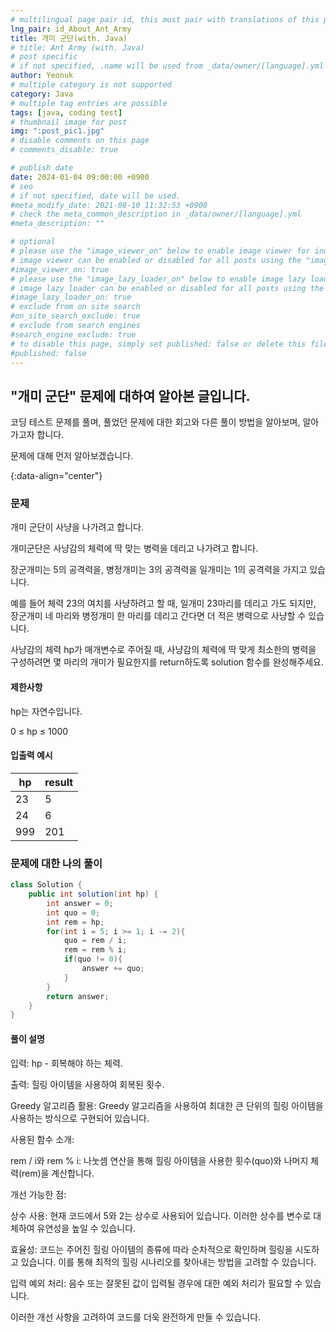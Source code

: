 ```yaml
---
# multilingual page pair id, this must pair with translations of this page. (This name must be unique)
lng_pair: id_About_Ant_Army
title: 개미 군단(with. Java)
# title: Ant Army (with. Java)
# post specific
# if not specified, .name will be used from _data/owner/[language].yml
author: Yeonuk
# multiple category is not supported
category: Java
# multiple tag entries are possible
tags: [java, coding test]
# thumbnail image for post
img: ":post_pic1.jpg"
# disable comments on this page
# comments_disable: true

# publish date
date: 2024-01-04 09:00:00 +0900
# seo
# if not specified, date will be used.
#meta_modify_date: 2021-08-10 11:32:53 +0900
# check the meta_common_description in _data/owner/[language].yml
#meta_description: ""

# optional
# please use the "image_viewer_on" below to enable image viewer for individual pages or posts (_posts/ or [language]/_posts folders).
# image viewer can be enabled or disabled for all posts using the "image_viewer_posts: true" setting in _data/conf/main.yml.
#image_viewer_on: true
# please use the "image_lazy_loader_on" below to enable image lazy loader for individual pages or posts (_posts/ or [language]/_posts folders).
# image lazy loader can be enabled or disabled for all posts using the "image_lazy_loader_posts: true" setting in _data/conf/main.yml.
#image_lazy_loader_on: true
# exclude from on site search
#on_site_search_exclude: true
# exclude from search engines
#search_engine_exclude: true
# to disable this page, simply set published: false or delete this file
#published: false
---
```


<!-- outline-start -->

## "개미 군단" 문제에 대하여 알아본 글입니다.

코딩 테스트 문제를 풀며, 풀었던 문제에 대한 회고와 다른 풀이 방법을 알아보며, 알아가고자 합니다.

문제에 대해 먼저 알아보겠습니다.

{:data-align="center"}

<!-- outline-end -->

### 문제

개미 군단이 사냥을 나가려고 합니다.

개미군단은 사냥감의 체력에 딱 맞는 병력을 데리고 나가려고 합니다.

장군개미는 5의 공격력을, 병정개미는 3의 공격력을 일개미는 1의 공격력을 가지고 있습니다.

예를 들어 체력 23의 여치를 사냥하려고 할 때, 일개미 23마리를 데리고 가도 되지만, 장군개미 네 마리와 병정개미 한 마리를 데리고 간다면 더 적은 병력으로 사냥할 수 있습니다.

사냥감의 체력 hp가 매개변수로 주어질 때, 사냥감의 체력에 딱 맞게 최소한의 병력을 구성하려면 몇 마리의 개미가 필요한지를 return하도록 solution 함수를 완성해주세요.

#### 제한사항

hp는 자연수입니다.

0 ≤ hp ≤ 1000

#### 입출력 예시

| hp  | result |
| --- | ------ |
| 23  | 5      |
| 24  | 6      |
| 999 | 201    |

### 문제에 대한 나의 풀이

```java
class Solution {
    public int solution(int hp) {
        int answer = 0;
        int quo = 0;
        int rem = hp;
        for(int i = 5; i >= 1; i -= 2){
            quo = rem / i;
            rem = rem % i;
            if(quo != 0){
                answer += quo;
            }
        }
        return answer;
    }
}
```

#### 풀이 설명

입력: hp - 회복해야 하는 체력.

출력: 힐링 아이템을 사용하여 회복된 횟수.

Greedy 알고리즘 활용: Greedy 알고리즘을 사용하여 최대한 큰 단위의 힐링 아이템을 사용하는 방식으로 구현되어 있습니다.

사용된 함수 소개:

rem / i와 rem % i: 나눗셈 연산을 통해 힐링 아이템을 사용한 횟수(quo)와 나머지 체력(rem)을 계산합니다.

개선 가능한 점:

상수 사용: 현재 코드에서 5와 2는 상수로 사용되어 있습니다. 이러한 상수를 변수로 대체하여 유연성을 높일 수 있습니다.

효율성: 코드는 주어진 힐링 아이템의 종류에 따라 순차적으로 확인하며 힐링을 시도하고 있습니다. 이를 통해 최적의 힐링 시나리오를 찾아내는 방법을 고려할 수 있습니다.

입력 예외 처리: 음수 또는 잘못된 값이 입력될 경우에 대한 예외 처리가 필요할 수 있습니다.

이러한 개선 사항을 고려하여 코드를 더욱 완전하게 만들 수 있습니다.
